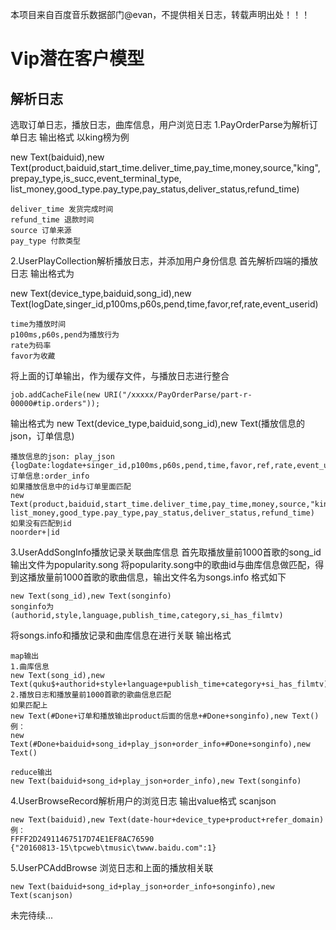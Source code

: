 本项目来自百度音乐数据部门@evan，不提供相关日志，转载声明出处！！！
# Vip潜在客户模型
## 解析日志
选取订单日志，播放日志，曲库信息，用户浏览日志
1.PayOrderParse为解析订单日志
输出格式
以king榜为例

new Text(baiduid),new Text(product,baiduid,start_time.deliver_time,pay_time,money,source,"king",prepay_type,is_succ,event_terminal_type,
list_money,good_type.pay_type,pay_status,deliver_status,refund_time)
```
deliver_time 发货完成时间
refund_time 退款时间
source 订单来源
pay_type 付款类型

```
2.UserPlayCollection解析播放日志，并添加用户身份信息
首先解析四端的播放日志
输出格式为

new Text(device_type,baiduid,song_id),new Text(logDate,singer_id,p100ms,p60s,pend,time,favor,ref,rate,event_userid)
```
time为播放时间
p100ms,p60s,pend为播放行为
rate为码率
favor为收藏

```
将上面的订单输出，作为缓存文件，与播放日志进行整合
```
job.addCacheFile(new URI("/xxxxx/PayOrderParse/part-r-00000#tip.orders"));
```
输出格式为
new Text(device_type,baiduid,song_id),new Text(播放信息的json，订单信息)
```
播放信息的json: play_json
{logDate:logdate+singer_id,p100ms,p60s,pend,time,favor,ref,rate,event_userid}
订单信息:order_info
如果播放信息中的id与订单里面匹配
new Text(product,baiduid,start_time.deliver_time,pay_time,money,source,"king",prepay_type,is_succ,event_terminal_type,
list_money,good_type.pay_type,pay_status,deliver_status,refund_time)
如果没有匹配到id
noorder+|id
```
3.UserAddSongInfo播放记录关联曲库信息
首先取播放量前1000首歌的song_id 输出文件为popularity.song
将popularity.song中的歌曲id与曲库信息做匹配，得到这播放量前1000首歌的歌曲信息，输出文件名为songs.info
格式如下
```
new Text(song_id),new Text(songinfo)
songinfo为
(authorid,style,language,publish_time,category,si_has_filmtv)
```
将songs.info和播放记录和曲库信息在进行关联
输出格式

```
map输出
1.曲库信息
new Text(song_id),new Text(quku$+authorid+style+language+publish_time+category+si_has_filmtv)
2.播放日志和播放量前1000首歌的歌曲信息匹配
如果匹配上
new Text(#Done+订单和播放输出product后面的信息+#Done+songinfo),new Text()
例：
new Text(#Done+baiduid+song_id+play_json+order_info+#Done+songinfo),new Text()

reduce输出
new Text(baiduid+song_id+play_json+order_info),new Text(songinfo)

```
4.UserBrowseRecord解析用户的浏览日志
输出value格式 scanjson
```
new Text(baiduid),new Text(date-hour+device_type+product+refer_domain)
例：
FFFF2D24911467517D74E1EF8AC76590
{"20160813-15\tpcweb\tmusic\twww.baidu.com":1}
```
5.UserPCAddBrowse  浏览日志和上面的播放相关联
```
new Text(baiduid+song_id+play_json+order_info+songinfo),new Text(scanjson)
```
未完待续...









